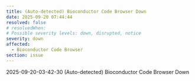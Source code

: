 ```yaml
---
title: (Auto-detected) Bioconductor Code Browser Down
date: 2025-09-20 07:44:44
resolved: false
# resolvedWhen: 
# Possible severity levels: down, disrupted, notice
severity: down
affected:
  - Bioconductor Code Browser
section: issue
---
```


2025-09-20-03-42-30 (Auto-detected) Bioconductor Code Browser Down

